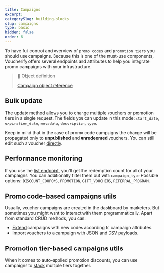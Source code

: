 ```yaml
---
title: Campaigns
excerpt: 
categorySlug: building-blocks
slug: campaigns
type: basic
hidden: false
order: 6
---
```


To have full control and overview of `promo codes` and `promotion tiers` you should use campaigns. Because this is one of the must-use components, Voucherify offers several endpoints and attributes to help you integrate promo campaigns with your infrastructure.

> 📘 Object definition
> 
> [Campaign object reference](ref:get-campaign)

## Bulk update

The update method allows you to change multiple vouchers or promotion tiers in a single request. The fields you can update in this mode: `start_date`, `expiration_date`, `metadata`, `description`, `type`.

Keep in mind that in the case of promo code campaigns the change will be propagated only to **unpublished** and **unredeemed** vouchers. You can still edit such a voucher [directly](ref:update-voucher).

## Performance monitoring

If you use the [list endpoint](ref:list-campaigns), you'll get the redemption count for all of your campaigns. You can additionally filter them out with `campaign_type`  Possible options: `DISCOUNT_COUPONS`, `PROMOTION`, `GIFT_VOUCHERS`, `REFERRAL_PROGRAM`.

## Promo code-based campaigns utils

Usually, voucher campaigns are created in the dashboard by marketers. But sometimes you might want to interact with them programmatically. Apart from standard CRUD methods, you can:

- [Extend](ref:add-vouchers-to-campaign) campaigns with new codes according to campaign attributes.
- Import vouchers to a campaign with [JSON](ref:import-vouchers-to-campaign) and [CSV](ref:import-vouchers-to-campaign-using-csv) payloads.


## Promotion tier-based campaigns utils

When it comes to auto-applied promotion discounts, you can use campaigns to [stack](ref:add-promotion-tier-to-campaign) multiple tiers together.
